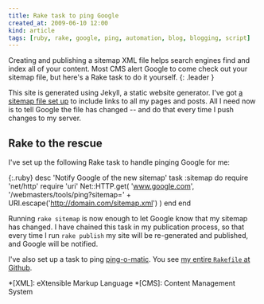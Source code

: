 ```yaml
---
title: Rake task to ping Google
created_at: 2009-06-10 12:00
kind: article
tags: [ruby, rake, google, ping, automation, blog, blogging, script]
---
```

Creating and publishing a sitemap XML file helps search engines find and index
all of your content. Most CMS alert Google to come check out your sitemap
file, but here's a Rake task to do it yourself.
{: .leader }

This site is generated using Jekyll, a static website generator. I've got [a
sitemap file set up][1] to include links to all my pages and posts. All I need
now is to tell Google the file has changed -- and do that every time I push
changes to my server.

## Rake to the rescue

I've set up the following Rake task to handle pinging Google for me:

{:.ruby}
    desc 'Notify Google of the new sitemap'
    task :sitemap do
        require 'net/http'
        require 'uri'
        Net::HTTP.get(
            'www.google.com',
            '/webmasters/tools/ping?sitemap=' +
            URI.escape('http://domain.com/sitemap.xml')
        )
      end
    end

Running `rake sitemap` is now enough to let Google know that my sitemap has
changed. I have chained this task in my publication process, so that every
time I run `rake publish` my site will be re-generated and published, and
Google will be notified.

I've also set up a task to ping [ping-o-matic][2]. You see
[my entire `Rakefile` at Github][3].

*[XML]: eXtensible Markup Language
*[CMS]: Content Management System

[1]: http://github.com/avdgaag/arjanvandergaag.nl/blob/cbc47e03d4cf766278f2982bfe79862cb251fd34/sitemap.xml "View my sitemap file on Github"
[2]: http://pingomatic.com/ "Ping-o-Matic pings a lot of services for you"
[3]: http://github.com/avdgaag/arjanvandergaag.nl/blob/28539bc736a05b28f2aa4ef81e4f61f3f91375a0/Rakefile "See my project's Rakefile"